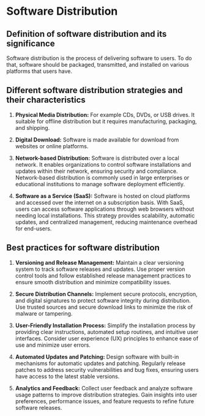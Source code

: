 # Software Distribution

## Definition of software distribution and its significance

Software distribution is the process of delivering software to users. To do that, software should be packaged, transmitted, and installed on various platforms that users have.

## Different software distribution strategies and their characteristics

1. **Physical Media Distribution:** For example CDs, DVDs, or USB drives. It suitable for offline distribution but it requires manufacturing, packaging, and shipping.

2. **Digital Download:** Software is made available for download from websites or online platforms. 

3. **Network-based Distribution:** Software is distributed over a local network. It enables organizations to control software installations and updates within their network, ensuring security and compliance. Network-based distribution is commonly used in large enterprises or educational institutions to manage software deployment efficiently.

4. **Software as a Service (SaaS):** Software is hosted on cloud platforms and accessed over the internet on a subscription basis. With SaaS, users can access software applications through web browsers without needing local installations. This strategy provides scalability, automatic updates, and centralized management, reducing maintenance overhead for end-users.

## Best practices for software distribution

1. **Versioning and Release Management:** Maintain a clear versioning system to track software releases and updates. Use proper version control tools and follow established release management practices to ensure smooth distribution and minimize compatibility issues.

2. **Secure Distribution Channels:** Implement secure protocols, encryption, and digital signatures to protect software integrity during distribution. Use trusted sources and secure download links to minimize the risk of malware or tampering.

3. **User-Friendly Installation Process:** Simplify the installation process by providing clear instructions, automated setup routines, and intuitive user interfaces. Consider user experience (UX) principles to enhance ease of use and minimize user errors.

4. **Automated Updates and Patching:** Design software with built-in mechanisms for automatic updates and patching. Regularly release patches to address security vulnerabilities and bug fixes, ensuring users have access to the latest stable versions.

5. **Analytics and Feedback:** Collect user feedback and analyze software usage patterns to improve distribution strategies. Gain insights into user preferences, performance issues, and feature requests to refine future software releases.
